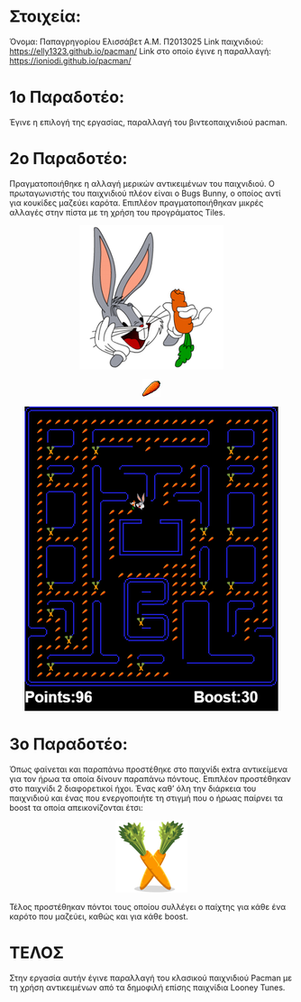 
# Στοιχεία: 

Όνομα: Παπαγρηγορίου Ελισσάβετ      Α.Μ. Π2013025
Link παιχνιδιού: https://elly1323.github.io/pacman/
Link στο οποίο έγινε η παραλλαγή: https://ioniodi.github.io/pacman/

# 1ο Παραδοτέο:
Έγινε η επιλογή της εργασίας, παραλλαγή του βιντεοπαιχνιδιού pacman.

# 2ο Παραδοτέο:
Πραγματοποιήθηκε η αλλαγή μερικών αντικειμένων του παιχνιδιού. Ο πρωταγωνιστής του παιχνιδιού πλέον είναι ο Bugs Bunny, ο οποίος αντί για κουκίδες μαζεύει καρότα. Επιπλέον πραγματοποιήθηκαν μικρές αλλαγές στην πίστα με τη χρήση του προγράματος Tiles.

<p align="center">
  <img src="https://raw.githubusercontent.com/elly1323/pacman/master/assets/Bugs1.png">
</p>

<p align="center">
  <img src="https://raw.githubusercontent.com/elly1323/pacman/master/assets/Carrot1.png">
</p>

<p align="center">
  <img src="https://raw.githubusercontent.com/elly1323/pacman/master/assets/download.png">
</p>
                          
# 3ο Παραδοτέο:
Όπως φαίνεται και παραπάνω προστέθηκε στο παιχνίδι extra αντικείμενα για τον ήρωα τα οποία δίνουν παραπάνω πόντους. Επιπλέον προστέθηκαν στο παιχνίδι 2 διαφορετικοί ήχοι. Ένας καθ’ όλη την διάρκεια του παιχνιδιού και ένας που ενεργοποιήτε τη στιγμή που ο ήρωας παίρνει τα boost τα 
οποία απεικονίζονται έτσι:  

<p align="center">
  <img src="https://raw.githubusercontent.com/elly1323/pacman/master/assets/extra1.png">
</p>

Τέλος προστέθηκαν πόντοι τους οποίου συλλέγει ο παίχτης για κάθε ένα καρότο που μαζεύει, καθώς και για κάθε boost.

# ΤΕΛΟΣ 
Στην εργασία αυτήν έγινε παραλλαγή του κλασικού παιχνιδιού Pacman με τη χρήση αντικειμένων από τα δημοφιλή επίσης παιχνίδια Looney Tunes.
